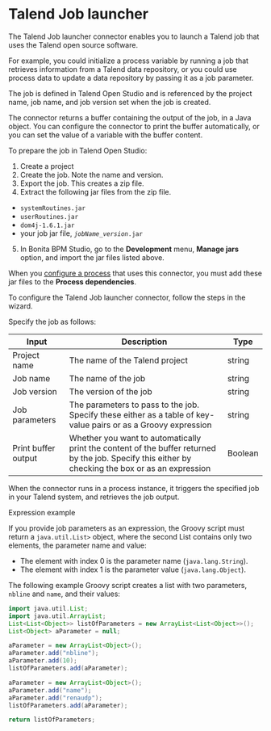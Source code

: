 # Talend Job launcher

The Talend Job launcher connector enables you to launch a Talend job that uses the Talend open source software.

For example, you could initialize a process variable by running a job that retrieves information from a Talend data repository, or you could use process data to update a data repository by passing it as a job parameter.

The job is defined in Talend Open Studio and is referenced by the project name, job name, and job version set when the job is created.

The connector returns a buffer containing the output of the job, in a Java object. You can configure the connector to print the buffer automatically, or you can set the value of a variable with the buffer content.

To prepare the job in Talend Open Studio:

1. Create a project
2. Create the job. Note the name and version.
3. Export the job. This creates a zip file.
4. Extract the following jar files from the zip file.
  * `systemRoutines.jar`
  * `userRoutines.jar`
  * `dom4j-1.6.1.jar`
  * your job jar file, _`jobName_version`_`.jar`
5. In Bonita BPM Studio, go to the **Development** menu, **Manage jars** option, and import the jar files listed above.

When you [configure a process](configuring-a-process.md) that uses this connector, you must add these jar files to the **Process dependencies**.

To configure the Talend Job launcher connector, follow the steps in the wizard.

Specify the job as follows:

| Input  | Description  | Type  | 
| ------ | ------------ | ----- | 
| Project name  | The name of the Talend project  | string  | 
| Job name  | The name of the job  | string  | 
| Job version  | The version of the job  | string  |
| Job parameters  | The parameters to pass to the job. Specify these either as a table of key-value pairs or as a Groovy expression  | string  | 
| Print buffer output  | Whether you want to automatically print the content of the buffer returned by the job. Specify this either by checking the box or as an expression  | Boolean  | 

When the connector runs in a process instance, it triggers the specified job in your Talend system, and retrieves the job output.

Expression example <!--{.h2}-->

If you provide job parameters as an expression, the Groovy script must return a `java.util.List>` object, where the second List contains only two elements, the parameter name and value:

* The element with index 0 is the parameter name (`java.lang.String`).
* The element with index 1 is the parameter value (`java.lang.Object`).

The following example Groovy script creates a list with two parameters, `nbline` and `name`, and their values:

```groovy
import java.util.List;
import java.util.ArrayList;
List<List<Object>> listOfParameters = new ArrayList<List<Object>>();
List<Object> aParameter = null;

aParameter = new ArrayList<Object>();
aParameter.add("nbline");
aParameter.add(10);
listOfParameters.add(aParameter);

aParameter = new ArrayList<Object>();
aParameter.add("name");
aParameter.add("renaudp");
listOfParameters.add(aParameter);

return listOfParameters;
```
